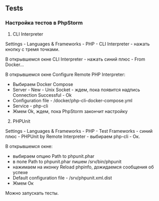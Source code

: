 ## Tests

### Настройка тестов в PhpStorm

1. CLI Interpreter
   
Settings - Languages & Frameworks - PHP - CLI Interpreter - нажать кнопку с тремя точками.

В открывшемся окне CLI Interpreter - нажать синий плюс - From Docker...

В открывшемся окне Configure Remote PHP Interpreter:
  * Выбираем Docker Compose
  * Server - New - Unix Socket - ждем, пока появится надпись Connection Successful - Ok
  * Configuration file - /docker/php-cli-docker-compose.yml
  * Service - php-cli
  * Жмем Ok, ждем, пока PhpStorm закончит настройку

2. PHPUnit

Settings - Languages & Frameworks - PHP - Test Frameworks - синий плюс - PHPUnit by Remote Interpreter - выбираем php-cli - Ок.

В открывшемся окне:
  * выбираем опцию Path to phpunit.phar
  * в поле Path to phpunit.phar пишем /srv/bin/phpunit
  * нажимаем на иконку Reload phpinfo, дожидаемся сообщения об успехе
  * Default configuration file - /srv/phpunit.xml.dist
  * Жмем Ок

Можно запускать тесты.
